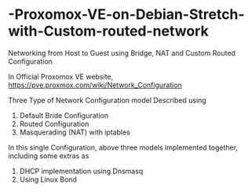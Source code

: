 # -Proxomox-VE-on-Debian-Stretch-with-Custom-routed-network
Networking from Host to Guest using Bridge, NAT and Custom Routed Configuration

In Official Proxomox VE website, https://pve.proxmox.com/wiki/Network_Configuration

Three Type of Network Configuration model Described using 
  1. Default Bride Configuration
  2. Routed Configuration
  3. Masquerading (NAT) with iptables

In this single Configuration, above three models implemented together, including some extras as 
  1. DHCP implementation using Dnsmasq
  2. Using Linux Bond




